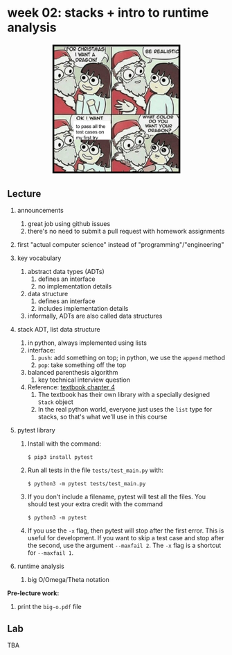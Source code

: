 # week 02: stacks + intro to runtime analysis

<center>
<img width=60% src=tests2.jpg />
</center>

## Lecture

1. announcements
    1. great job using github issues
    1. there's no need to submit a pull request with homework assignments

1. first "actual computer science" instead of "programming"/"engineering"

1. key vocabulary
    1. abstract data types (ADTs)
        1. defines an interface
        1. no implementation details
    1. data structure
        1. defines an interface
        1. includes implementation details
    1. informally, ADTs are also called data structures

1. stack ADT, list data structure
    1. in python, always implemented using lists
    1. interface:
        1. `push`: add something on top; in python, we use the `append` method
        1. `pop`: take something off the top
    1. balanced parenthesis algorithm
        1. key technical interview question
    1. Reference: [textbook chapter 4](https://runestone.academy/runestone/books/published/pythonds/BasicDS/toctree.html)
        1. The textbook has their own library with a specially designed `Stack` object
        1. In the real python world, everyone just uses the `list` type for stacks,
           so that's what we'll use in this course

1. pytest library
    1. Install with the command:
       ```
       $ pip3 install pytest
       ```
    1. Run all tests in the file `tests/test_main.py` with:
       ```
       $ python3 -m pytest tests/test_main.py
       ```
    1. If you don't include a filename, pytest will test all the files.
       You should test your extra credit with the command
       ```
       $ python3 -m pytest
       ```
    1. If you use the `-x` flag, then pytest will stop after the first error.
       This is useful for development.
       If you want to skip a test case and stop after the second, use the argument `--maxfail 2`.
       The `-x` flag is a shortcut for `--maxfail 1`.

1. runtime analysis
    1. big O/Omega/Theta notation

**Pre-lecture work:**

1. print the `big-o.pdf` file 

## Lab

TBA
